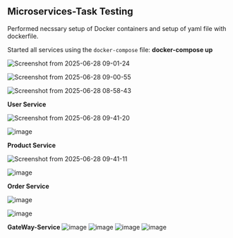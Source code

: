 ## Microservices-Task Testing 

Performed necssary setup of Docker containers and setup of yaml file with dockerfile.

Started all services using the `docker-compose` file:
  **docker-compose up**



  ![Screenshot from 2025-06-28 09-01-24](https://github.com/user-attachments/assets/ebbed727-c29c-41e8-a6f9-347c664aced1)

  ![Screenshot from 2025-06-28 09-00-55](https://github.com/user-attachments/assets/6202293b-3a3d-4bb3-b271-971ca1994079)

  ![Screenshot from 2025-06-28 08-58-43](https://github.com/user-attachments/assets/8b8d841b-c4c8-4b16-8273-aae4a370e117)



**User Service**

  ![Screenshot from 2025-06-28 09-41-20](https://github.com/user-attachments/assets/1665b8bb-d618-4c05-9274-449901b3bef3)

  ![image](https://github.com/user-attachments/assets/4c3feef0-3dea-4c85-9123-7d4a34a98164)

  

**Product Service**
  
  ![Screenshot from 2025-06-28 09-41-11](https://github.com/user-attachments/assets/e3fe6672-87f9-495c-bec5-f127c982dd8d)

  ![image](https://github.com/user-attachments/assets/fdce0ff8-7da7-49f9-b327-fa93737cf624)


**Order Service**

  ![image](https://github.com/user-attachments/assets/169c228f-224e-4c2a-989e-37f53dde35e2)

  ![image](https://github.com/user-attachments/assets/3f6fe2df-c9dc-4ed6-b901-5199c358ae2d)

**GateWay-Service**
  ![image](https://github.com/user-attachments/assets/2e91d6c7-4059-4dcf-acc8-366aed1b67dd)
  ![image](https://github.com/user-attachments/assets/9d72455f-a75e-44dd-b936-b5f469ef52b4)
  ![image](https://github.com/user-attachments/assets/fddb9f99-9247-4f7c-9957-41f4ab1a4bab)
  ![image](https://github.com/user-attachments/assets/ff470a0c-cb91-4a8d-b9c3-64e5b13e6cf7)

